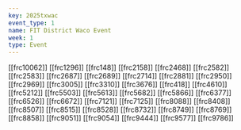 ```yaml
---
key: 2025txwac
event_type: 1
name: FIT District Waco Event
week: 1
type: Event
---
```

[[frc10062]]
[[frc1296]]
[[frc148]]
[[frc2158]]
[[frc2468]]
[[frc2582]]
[[frc2583]]
[[frc2687]]
[[frc2689]]
[[frc2714]]
[[frc2881]]
[[frc2950]]
[[frc2969]]
[[frc3005]]
[[frc3310]]
[[frc3676]]
[[frc418]]
[[frc4610]]
[[frc5212]]
[[frc5503]]
[[frc5613]]
[[frc5682]]
[[frc5866]]
[[frc6377]]
[[frc6526]]
[[frc6672]]
[[frc7121]]
[[frc7125]]
[[frc8088]]
[[frc8408]]
[[frc8507]]
[[frc8515]]
[[frc8528]]
[[frc8732]]
[[frc8749]]
[[frc8769]]
[[frc8858]]
[[frc9051]]
[[frc9054]]
[[frc9444]]
[[frc9577]]
[[frc9786]]
